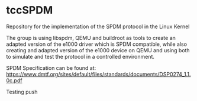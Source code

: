 # tccSPDM
Repository for the implementation of the SPDM protocol in the Linux Kernel

The group is using libspdm, QEMU and buildroot as tools to create an adapted version of the e1000 driver which is SPDM compatible, while also creating and adapted version of the e1000 device on QEMU and using both to simulate and test the protocol in a controlled environment. 

SPDM Specification can be found at: https://www.dmtf.org/sites/default/files/standards/documents/DSP0274_1.1.0c.pdf

Testing push
